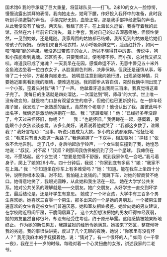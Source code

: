 国术馆6
  我的手承载了巨大重量，将篮球队员一一打飞。2米10的女人一脸惊愕，慢慢流露出崇拜的表情。我向她走去，她弯下腰，作好投入我怀中的准备，此时我听到手绢迸裂的声音。    手绢完好无损，血管正常，那是我手部神经迸裂的声音。  从此我便没有了触觉。两天后，我租了房子，在上海长久逗留。我得守着我的武馆，虽然在六十年前它已消失。  戴上手套，我对自己的过去深恶痛绝，但惯性使然，一见到姑娘，还是尾随。我家周围的姑娘都已结婚，我所见到的姑娘是给她们带孩子的保姆。  保姆们来自外地农村，从小呼吸新鲜空气，脸蛋红扑扑，如同一咬“噶嘣”脆的苹果。我没追过带孩子的女人，所以不晓得其中厉害。  传说中，狗和小孩能看到鬼魂。郊区狗多，只要我经过，便咆哮不停。而小孩，总对我又抓又咬。难道我已成了鬼魂？  一天我呆在花园，感慨命运不济，无意中瞥见五十米外金鱼池边坐着一位白衣女子，从脸蛋颜色判断，决非保姆。但我还是谨慎从事，等待了二十分钟，方起身向她走去。  她明显注意到我向她行进，出现紧张神情，只要她近距离看到我的眼睛，便难逃厄运。我的脚步从容自信，突然我俩中间出现了一个小孩，歪着头对我“咦？”了一声。  他龇着牙追出我两三百米，我真觉得这辈子完了。      我每日的生活就是四处溜达，一次溜达到“啊，师母”的大学。世上唯一没有改变的，就是校门口总有观望女生的痞子，但他们也已更新换代。在一排年轻痞子里，我发现了一张熟悉的面孔，竟然有个老痞子！他也认出了我，虽彼此叫不出名字，我俩还是激动地拥抱在一起。  我：“还蹲着呢！”  他：“已经好多年没蹲了，今天过来怀怀旧，你呢？”  　　我：“也是怀旧。”  我俩蹲在一起，感慨着，要能跟个小女孩谈谈恋爱，该多么美好。说着说着他就哭了：“我都这岁数了，谁跟我？”  我好言相劝：“没事，听说只要成为大款，多小的女孩都跟你。”他怔怔地说：“看来只有当大款这一条路了。”我俩紧握了一下双手，相互嘱咐：“挣钱！”依依不舍地告别。      走了几步，身后响起放学铃声，一个女生骑车撞到了我，她惶恐地说：“叔叔，对不起！”叔叔？刹那间我仿佛被扔到了另一个星球。  我瘫倒在地，不愿站起。这个女生说：“您要是觉得不舒服，就到我家休息一会吧。”我弓着身子，爬上了她的26小车。四十分钟后，我说：“你家到底有多远？”她：“我家不在上海。”  我：“你知道坐在你车上有多难受吗？”她：“知道。能在我车上坐四十分钟，说明你根本没事。对不起，我怕碰上讹钱的。”  我跳下车，对她的智商赞不绝口。她得意地笑了，我眼光圆睁，从此她和我生活在一起。      她在大学学公共关系。她对公共关系的理解就是——交朋友。她广交朋友，从好学生一直交到坏学生，最后结论是，还是坏学生有意思。  她成了一个坏女孩，大学中有三百多个男生喜欢她，她喜欢三百零一个男生，那多出来的一个是她的男朋友。一个被男生普遍喜欢的女生肯定被女生们普遍厌恶，她和室友相处极差。她曾向她的男友建议，在学校附近租间平房，干脆同居算了。  这个大胆想法把她的男友吓得神经衰弱，她的男友虽然自称很坏，却没有经受住考验，终于原形毕露。这段感情被她果断地终止。  作为她的新任男友，我蹲监狱的经历令她满意。她搬来了郊区，整夜倾听我的劣迹。我的事很快讲完，度过了几个无聊的夜晚，她说：“你家里有没有坏人？”  我用我麻木的手抚摸着她，说：“猜对了，有一个很坏的人。”  如同《一千零一夜》，我在三十一岁的时候，每晚对着一个心灵扭曲的女孩，讲述我家的二老爷。   
